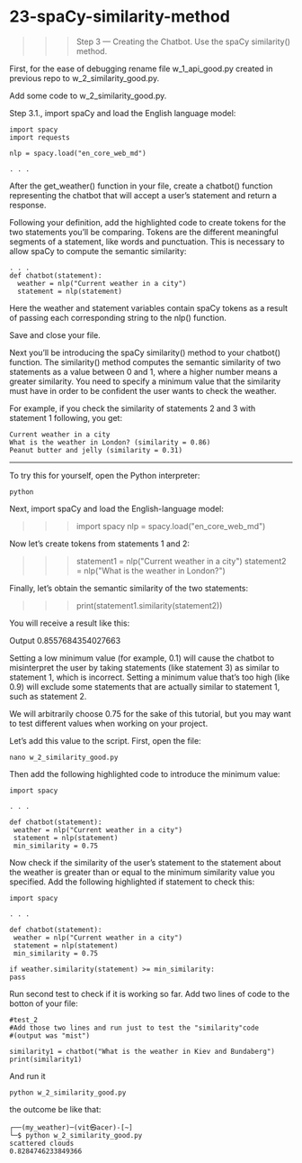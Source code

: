 # 23-spaCy-similarity-method

>>> Step 3 — Creating the Chatbot. Use the spaCy similarity() method.

First, for the ease of debugging rename file w_1_api_good.py created in previous repo to w_2_similarity_good.py.

Add some code to w_2_similarity_good.py.

Step 3.1., import spaCy and load the English language model:

    import spacy
    import requests
    
    nlp = spacy.load("en_core_web_md")
    
    . . .

After the get_weather() function in your file, create a chatbot() function representing the chatbot that will accept a user’s statement and return a response.

Following your definition, add the highlighted code to create tokens for the two statements you’ll be comparing. Tokens are the different meaningful segments of a statement, like words and punctuation. This is necessary to allow spaCy to compute the semantic similarity:

    . . .
    def chatbot(statement):
      weather = nlp("Current weather in a city")
      statement = nlp(statement)
      
      
Here the weather and statement variables contain spaCy tokens as a result of passing each corresponding string to the nlp() function.

Save and close your file.

Next you’ll be introducing the spaCy similarity() method to your chatbot() function. The similarity() method computes the semantic similarity of two statements as a value between 0 and 1, where a higher number means a greater similarity. You need to specify a minimum value that the similarity must have in order to be confident the user wants to check the weather.

For example, if you check the similarity of statements 2 and 3 with statement 1 following, you get:

    Current weather in a city
    What is the weather in London? (similarity = 0.86)
    Peanut butter and jelly (similarity = 0.31)

********

To try this for yourself, open the Python interpreter:

    python

Next, import spaCy and load the English-language model:

>>> import spacy
>>> nlp = spacy.load("en_core_web_md")

Now let’s create tokens from statements 1 and 2:

>>> statement1 = nlp("Current weather in a city")
>>> statement2 = nlp("What is the weather in London?")

Finally, let’s obtain the semantic similarity of the two statements:

>>> print(statement1.similarity(statement2))

You will receive a result like this:

Output
0.8557684354027663

Setting a low minimum value (for example, 0.1) will cause the chatbot to misinterpret the user by taking statements (like statement 3) as similar to statement 1, which is incorrect. Setting a minimum value that’s too high (like 0.9) will exclude some statements that are actually similar to statement 1, such as statement 2.

We will arbitrarily choose 0.75 for the sake of this tutorial, but you may want to test different values when working on your project.

Let’s add this value to the script. First, open the file:

    nano w_2_similarity_good.py

Then add the following highlighted code to introduce the minimum value:

    import spacy
    
    . . .
    
    def chatbot(statement):
     weather = nlp("Current weather in a city")
     statement = nlp(statement)
     min_similarity = 0.75

Now check if the similarity of the user’s statement to the statement about the weather is greater than or equal to the minimum similarity value you specified. Add the following highlighted if statement to check this:

    import spacy
    
    . . .
    
    def chatbot(statement):
     weather = nlp("Current weather in a city")
     statement = nlp(statement)
     min_similarity = 0.75

    if weather.similarity(statement) >= min_similarity:
    pass


Run second test to check if it is working so far.
Add two lines of code to the botton of your file:

    #test_2
    #Add those two lines and run just to test the "similarity"code 
    #(output was "mist")	
	  
    similarity1 = chatbot("What is the weather in Kiev and Bundaberg")
    print(similarity1)

And run it 

    python w_2_similarity_good.py

the outcome be like that:

	┌──(my_weather)─(vit㉿acer)-[~]
	└─$ python w_2_similarity_good.py  
	scattered clouds
	0.8284746233849366




